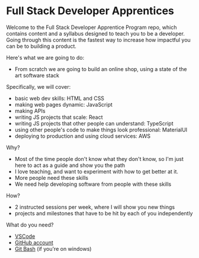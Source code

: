 # Full Stack Developer Apprentices

Welcome to the Full Stack Developer Apprentice Program repo, which contains content and a syllabus designed to teach you to be a developer. Going through this content is the fastest way to increase how impactful you can be to building a product.

Here's what we are going to do:
- From scratch we are going to build an online shop, using a state of the art software stack

Specifically, we will cover:
- basic web dev skills: HTML and CSS
- making web pages dynamic: JavaScript
- making APIs
- writing JS projects that scale: React
- writing JS projects that other people can understand: TypeScript
- using other people's code to make things look professional: MaterialUI
- deploying to production and using cloud services: AWS

Why?
- Most of the time people don't know what they don't know, so I'm just here to act as a guide and show you the path
- I love teaching, and want to experiment with how to get better at it.
- More people need these skills
- We need help developing software from people with these skills

How?
- 2 instructed sessions per week, where I will show you new things
- projects and milestones that have to be hit by each of you independently

What do you need?
- [VSCode](https://code.visualstudio.com/download)
- [GitHub account](https://github.com/)
- [Git Bash](https://git-scm.com/downloads) (if you're on windows)
